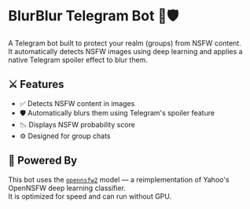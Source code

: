 # BlurBlur Telegram Bot 🤖🛡️

A Telegram bot built to protect your realm (groups) from NSFW content.  
It automatically detects NSFW images using deep learning and applies a native Telegram spoiler effect to blur them.

## ⚔️ Features

- ✅ Detects NSFW content in images
- 🛡️ Automatically blurs them using Telegram's spoiler feature
- 📉 Displays NSFW probability score
- ⚙️ Designed for group chats

## 🧠 Powered By

This bot uses the [`opennsfw2`](https://github.com/bhky/opennsfw2) model — a reimplementation of Yahoo's OpenNSFW deep learning classifier.  
It is optimized for speed and can run without GPU.
